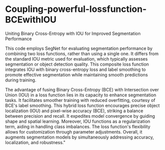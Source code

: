 # Coupling-powerful-lossfunction-BCEwithIOU
Uniting Binary Cross-Entropy with IOU for Improved Segmentation Performance

This code employs SegNet for evaluating segmentation performance by combining two loss functions, rather than using a single one. It differs from the standard IOU metric used for evaluation, which typically assesses segmentation or object detection quality. This composite loss function integrates IOU with binary cross-entropy loss and label smoothing to promote effective segmentation while maintaining smooth predictions during training.

The advantage of fusing Binary Cross-Entropy (BCE) with Intersection over Union (IOU) in a loss function lies in its capacity to enhance segmentation tasks. It facilitates smoother training with reduced overfitting, courtesy of BCE's label smoothing. This hybrid loss function encourages precise object localization (IOU) and pixel-wise accuracy (BCE), striking a balance between precision and recall. It expedites model convergence by guiding shape and spatial learning. Moreover, IOU functions as a regularization term, aiding in handling class imbalances. The loss function's flexibility allows for customization through parameter adjustments. Overall, it augments segmentation models by simultaneously addressing accuracy, localization, and robustness."
